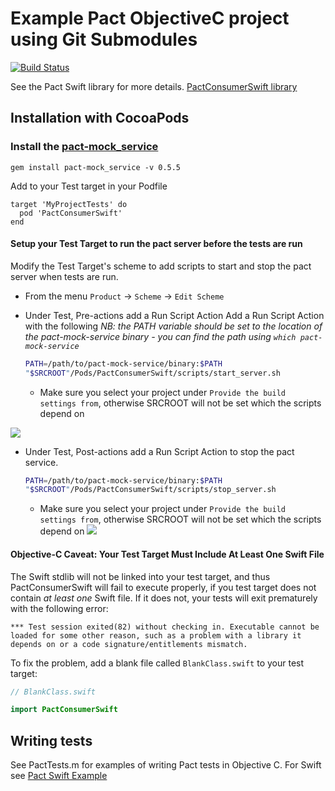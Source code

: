 # Example Pact ObjectiveC project using Git Submodules
[![Build Status](https://travis-ci.org/andrewspinks/PactObjectiveCExample.svg?branch=master)](https://travis-ci.org/andrewspinks/PactObjectiveCExample)

See the Pact Swift library for more details. [PactConsumerSwift library][pact-consumer-swift]

## Installation with CocoaPods

### Install the [pact-mock_service](https://github.com/bethesque/pact-mock_service)
  `gem install pact-mock_service -v 0.5.5`

Add to your Test target in your Podfile
```
target 'MyProjectTests' do
  pod 'PactConsumerSwift'
end
```

#### Setup your Test Target to run the pact server before the tests are run
  Modify the Test Target's scheme to add scripts to start and stop the pact server when tests are run.
  * From the menu `Product` -> `Scheme` -> `Edit Scheme`
  * Under Test, Pre-actions add a Run Script Action
    Add a Run Script Action with the following
    _NB: the PATH variable should be set to the location of the pact-mock-service binary - you can find the path using `which pact-mock-service`_

    ```bash
    PATH=/path/to/pact-mock-service/binary:$PATH
    "$SRCROOT"/Pods/PactConsumerSwift/scripts/start_server.sh
    ```
    - Make sure you select your project under `Provide the build settings from`, otherwise SRCROOT will not be set which the scripts depend on

  ![](http://i.imgur.com/o4tXzGK.png)
  * Under Test, Post-actions add a Run Script Action to stop the pact service.

    ```bash
    PATH=/path/to/pact-mock-service/binary:$PATH
    "$SRCROOT"/Pods/PactConsumerSwift/scripts/stop_server.sh
    ```
    - Make sure you select your project under `Provide the build settings from`, otherwise SRCROOT will not be set which the scripts depend on
  ![](http://i.imgur.com/QjsEeF9.png)

#### Objective-C Caveat: Your Test Target Must Include At Least One Swift File

The Swift stdlib will not be linked into your test target, and thus
PactConsumerSwift will fail to execute properly, if you test target does not contain
*at least one* Swift file. If it does not, your tests will exit
prematurely with the following error:

```
*** Test session exited(82) without checking in. Executable cannot be
loaded for some other reason, such as a problem with a library it
depends on or a code signature/entitlements mismatch.
```

To fix the problem, add a blank file called `BlankClass.swift` to your test target:

```swift
// BlankClass.swift

import PactConsumerSwift
```

## Writing tests
See PactTests.m for examples of writing Pact tests in Objective C. For Swift see [Pact Swift Example](https://github.com/andrewspinks/PactSwiftExample)

[pact-consumer-swift]: https://github.com/DiUS/pact-consumer-swift